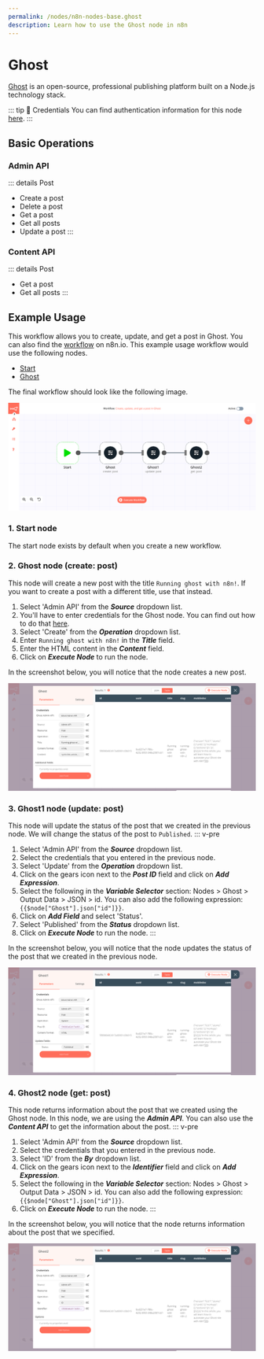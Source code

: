 ```yaml
---
permalink: /nodes/n8n-nodes-base.ghost
description: Learn how to use the Ghost node in n8n
---
```


# Ghost

[Ghost](https://www.ghost.org/) is an open-source, professional publishing platform built on a Node.js technology stack.

::: tip 🔑 Credentials
You can find authentication information for this node [here](../../../credentials/Ghost/README.md).
:::

## Basic Operations

### Admin API

::: details Post
- Create a post
- Delete a post
- Get a post
- Get all posts
- Update a post
:::

### Content API

::: details Post
- Get a post
- Get all posts
:::

## Example Usage

This workflow allows you to create, update, and get a post in Ghost. You can also find the [workflow](https://n8n.io/workflows/825) on n8n.io. This example usage workflow would use the following nodes.
- [Start](../../core-nodes/Start/README.md)
- [Ghost]()

The final workflow should look like the following image.

![A workflow with the Ghost node](./workflow.png)

### 1. Start node

The start node exists by default when you create a new workflow.

### 2. Ghost node (create: post)

This node will create a new post with the title `Running ghost with n8n!`. If you want to create a post with a different title, use that instead.

1. Select 'Admin API' from the ***Source*** dropdown list.
2. You'll have to enter credentials for the Ghost node. You can find out how to do that [here](../../../credentials/Ghost/README.md).
3. Select 'Create' from the ***Operation*** dropdown list.
4. Enter `Running ghost with n8n!` in the ***Title*** field.
5. Enter the HTML content in the ***Content*** field.
6. Click on ***Execute Node*** to run the node.

In the screenshot below, you will notice that the node creates a new post.

![Using the Ghost node to create a new post and publish it](./Ghost_node.png)

### 3. Ghost1 node (update: post)

This node will update the status of the post that we created in the previous node. We will change the status of the post to `Published`.
::: v-pre
1. Select 'Admin API' from the ***Source*** dropdown list.
2. Select the credentials that you entered in the previous node.
2. Select 'Update' from the ***Operation*** dropdown list.
3. Click on the gears icon next to the ***Post ID*** field and click on ***Add Expression***.
4. Select the following in the ***Variable Selector*** section: Nodes > Ghost > Output Data > JSON > id. You can also add the following expression: `{{$node["Ghost"].json["id"]}}`.
5. Click on ***Add Field*** and select 'Status'.
6. Select 'Published' from the ***Status*** dropdown list.
7. Click on ***Execute Node*** to run the node.
:::

In the screenshot below, you will notice that the node updates the status of the post that we created in the previous node.

![Using the Ghost node to update the status of a post](./Ghost1_node.png)

### 4. Ghost2 node (get: post)

This node returns information about the post that we created using the Ghost node. In this node, we are using the ***Admin API***. You can also use the ***Content API*** to get the information about the post.
::: v-pre
1. Select 'Admin API' from the ***Source*** dropdown list.
2. Select the credentials that you entered in the previous node.
3. Select 'ID' from the ***By*** dropdown list.
4. Click on the gears icon next to the ***Identifier*** field and click on ***Add Expression***.
5. Select the following in the ***Variable Selector*** section: Nodes > Ghost > Output Data > JSON > id. You can also add the following expression: `{{$node["Ghost"].json["id"]}}`.
6. Click on ***Execute Node*** to run the node.
:::

In the screenshot below, you will notice that the node returns information about the post that we specified.

![Using the Ghost node to get information of a post](./Ghost2_node.png)
